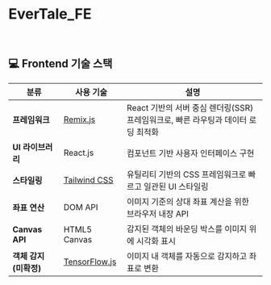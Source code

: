 # EverTale_FE

<br>

## 💻 Frontend 기술 스택

| 분류 | 사용 기술 | 설명 |
|------|------|------|
| **프레임워크** | [Remix.js](https://remix.run/) | React 기반의 서버 중심 렌더링(SSR) 프레임워크로, 빠른 라우팅과 데이터 로딩 최적화 |
| **UI 라이브러리** | React.js | 컴포넌트 기반 사용자 인터페이스 구현 |
| **스타일링** | [Tailwind CSS](https://tailwindcss.com/) | 유틸리티 기반의 CSS 프레임워크로 빠르고 일관된 UI 스타일링 |
| **좌표 연산** | DOM API | 이미지 기준의 상대 좌표 계산을 위한 브라우저 내장 API |
| **Canvas API** | HTML5 Canvas | 감지된 객체의 바운딩 박스를 이미지 위에 시각화 표시 |
| **객체 감지 (미확정)** | [TensorFlow.js](https://www.tensorflow.org/js) | 이미지 내 객체를 자동으로 감지하고 좌표로 변환 |

